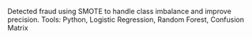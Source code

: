 Detected fraud using SMOTE to handle class imbalance and improve precision.
Tools: Python, Logistic Regression, Random Forest, Confusion Matrix
